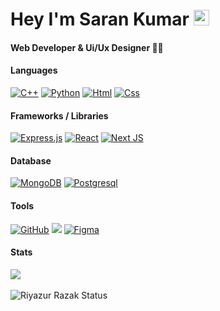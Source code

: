 <h1>Hey I'm Saran Kumar <img src="https://media.giphy.com/media/hvRJCLFzcasrR4ia7z/giphy.gif" width="25px"> <br /> 
       <h4>Web Developer & Ui/Ux Designer 👨‍💻</h4></h1>


 #### Languages
 
 
 [<img alt="C++" src="https://img.shields.io/badge/c++%20-%2300599C.svg?&style=for-the-badge&logo=c%2B%2B&ogoColor=white"/>]()
 [<img alt="Python" src="https://img.shields.io/badge/python%20-%2314354C.svg?&style=for-the-badge&logo=python&logoColor=white"/>]()
 [<img alt="Html" src="https://img.shields.io/badge/html5%20-%23007ACC.svg?&style=for-the-badge&logo=html5&logoColor=white"/>]()
[<img alt="Css" src="https://img.shields.io/badge/css%20-%23007ACC.svg?&style=for-the-badge&logo=css&logoColor=white"/>]()


#### Frameworks / Libraries

[<img alt="Express.js" src="https://img.shields.io/badge/express.js%20-%23404d59.svg?&style=for-the-badge"/>]()
[<img alt="React" src="https://img.shields.io/badge/react%20-%2320232a.svg?&style=for-the-badge&logo=react&logoColor=%2361DAFB"/>]()
[<img alt="Next JS" src="https://img.shields.io/badge/next%20js%20-%23000000.svg?&style=for-the-badge&logo=next.js&logoColor=white"/>]()

#### Database

[<img alt="MongoDB" src ="https://img.shields.io/badge/MongoDB-%234ea94b.svg?&style=for-the-badge&logo=mongodb&logoColor=white"/>]()
[<img alt="Postgresql" src="https://img.shields.io/badge/PostgreSQL-316192?style=for-the-badge&logo=postgresql&logoColor=white" />]()


#### Tools

[<img alt="GitHub" src="https://img.shields.io/badge/github%20-%23121011.svg?&style=for-the-badge&logo=github&logoColor=white"/>]()
[<img src="https://img.shields.io/badge/Arduino-00979D?style=for-the-badge&logo=Arduino&logoColor=white" />]()
[<img alt="Figma" src="https://img.shields.io/badge/figma%20-%23F24E1E.svg?&style=for-the-badge&logo=figma&logoColor=white"/>]()


#### Stats 
 [![](https://github-readme-streak-stats.herokuapp.com/?user=saran-kumar-sk&theme=blue-green)]()
 <br />
 <br />
 [<img align="left" alt="Riyazur Razak Status" src="https://github-readme-stats.vercel.app/api?username=saran-kumar-sk&theme=dark" />]()


  
 
 


